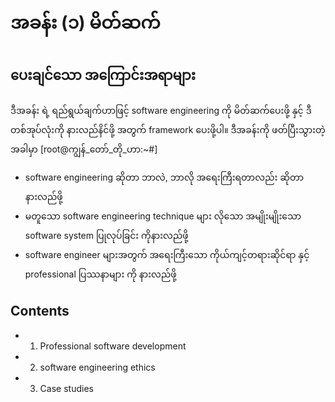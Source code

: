 # အခန်း (၁) မိတ်ဆက်
## ပေးချင်သော အကြောင်းအရာများ
ဒီအခန်း ရဲ့ ရည်ရွယ်ချက်ဟာဖြင့် software engineering ကို မိတ်ဆက်ပေးဖို့ နှင့် ဒီတစ်အုပ်လုံးကို နားလည်နိင်ဖို့ အတွက် framework ပေးဖို့ပါ။
ဒီအခန်းကို ဖတ်ပြီးသွားတဲ့အခါမှာ [root@ကျွန်_တော်_တို_ဟာ:~#]
- software engineering ဆိုတာ ဘာလဲ, ဘာလို အရေးကြီးရတာလည်း ဆိုတာ နားလည်ဖို့
- မတူသော software engineering technique များ လိုသော အမျိုးမျိုးသော software system ပြုလုပ်ခြင်း ကိုနားလည်ဖို့ 
- software engineer များအတွက် အရေးကြီးသော ကိုယ်ကျင့်တရားဆိုင်ရာ နှင့် professional ပြဿနာများ ကို နားလည်ဖို့

## Contents
- 1. Professional software development
- 2. software engineering ethics
- 3. Case studies
